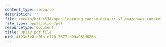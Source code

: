 ```yaml
---
content_type: resource
description: ''
file: /media/https%3A/open-learning-course-data-rc.s3.amazonaws.com/res-21g-001-the-user-friendly-classroom-fall-2020/4f23a3e8a0fbe7787677d99a965d626b_EGvqg0vUBmU.pdf
file_type: application/pdf
resourcetype: Document
title: 3play pdf file
uid: 4f23a3e8-a0fb-e778-7677-d99a965d626b
---
```

